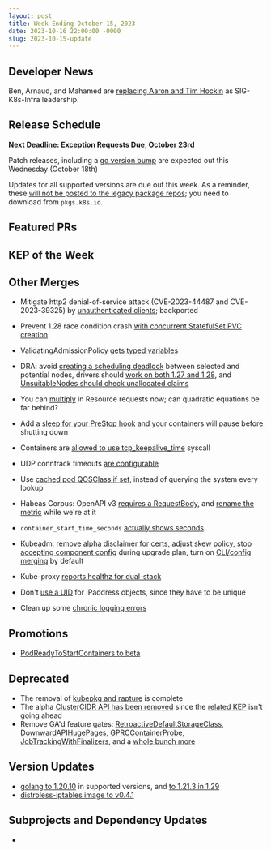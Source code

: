 ```yaml
---
layout: post
title: Week Ending October 15, 2023
date: 2023-10-16 22:00:00 -0000
slug: 2023-10-15-update
---
```


## Developer News

Ben, Arnaud, and Mahamed are [replacing Aaron and Tim Hockin](https://groups.google.com/a/kubernetes.io/g/dev/c/dsYRIgG1Bk4) as SIG-K8s-Infra leadership.

## Release Schedule

**Next Deadline: Exception Requests Due, October 23rd**

Patch releases, including a [go version bump](https://github.com/kubernetes/release/issues/3294) are expected out this Wednesday (October 18th)

Updates for all supported versions are due out this week. As a reminder, these [will not be posted to the legacy package repos](https://groups.google.com/a/kubernetes.io/g/dev/c/NlgI9zcQJBA); you need to download from `pkgs.k8s.io`.


## Featured PRs


## KEP of the Week



## Other Merges

* Mitigate http2 denial-of-service attack (CVE-2023-44487 and CVE-2023-39325) by [unauthenticated clients](https://github.com/kubernetes/kubernetes/pull/121120); backported

* Prevent 1.28 race condition crash [with concurrent StatefulSet PVC creation](https://github.com/kubernetes/kubernetes/pull/121142)
* ValidatingAdmissionPolicy [gets typed variables](https://github.com/kubernetes/kubernetes/pull/121001)
* DRA: avoid [creating a scheduling deadlock](https://github.com/kubernetes/kubernetes/pull/120871) between selected and potential nodes, drivers should [work on both 1.27 and 1.28](https://github.com/kubernetes/kubernetes/pull/120868), and [UnsuitableNodes should check unallocated claims](https://github.com/kubernetes/kubernetes/pull/120338)
* You can [multiply](https://github.com/kubernetes/kubernetes/pull/117411) in Resource requests now; can quadratic equations be far behind?
* Add a [sleep for your PreStop hook](https://github.com/kubernetes/kubernetes/pull/119026) and your containers will pause before shutting down
* Containers are [allowed to use tcp_keepalive_time](https://github.com/kubernetes/kubernetes/pull/118846) syscall
* UDP conntrack timeouts [are configurable](https://github.com/kubernetes/kubernetes/pull/120808)
* Use [cached pod QOSClass if set](https://github.com/kubernetes/kubernetes/pull/119665), instead of querying the system every lookup
* Habeas Corpus: OpenAPI v3 [requires a RequestBody](https://github.com/kubernetes/kubernetes/pull/120735), and [rename the metric](https://github.com/kubernetes/kubernetes/pull/120503) while we're at it
* `container_start_time_seconds` [actually shows seconds](https://github.com/kubernetes/kubernetes/pull/120518)
* Kubeadm: [remove alpha disclaimer for certs](https://github.com/kubernetes/kubernetes/pull/121172), [adjust skew policy](https://github.com/kubernetes/kubernetes/pull/120825), [stop accepting component config](https://github.com/kubernetes/kubernetes/pull/120788) during upgrade plan, turn on [CLI/config merging](https://github.com/kubernetes/kubernetes/pull/119946) by default
* Kube-proxy [reports healthz for dual-stack](https://github.com/kubernetes/kubernetes/pull/118146)
* Don't [use a UID](https://github.com/kubernetes/kubernetes/pull/121106) for IPaddress objects, since they have to be unique
* Clean up some [chronic logging errors](https://github.com/kubernetes/kubernetes/pull/121249)

## Promotions

* [PodReadyToStartContainers to beta](https://github.com/kubernetes/kubernetes/pull/119659)

## Deprecated

* The removal of [kubepkg and rapture](https://github.com/kubernetes/release/issues/3265) is complete
* The alpha [ClusterCIDR API has been removed](https://github.com/kubernetes/kubernetes/pull/121229) since the [related KEP](https://github.com/kubernetes/enhancements/tree/master/keps/sig-network/2593-multiple-cluster-cidrs) isn't going ahead
* Remove GA'd feature gates: [RetroactiveDefaultStorageClass](https://github.com/kubernetes/kubernetes/pull/120861), [DownwardAPIHugePages](https://github.com/kubernetes/kubernetes/pull/120249), [GPRCContainerProbe](https://github.com/kubernetes/kubernetes/pull/120248), [JobTrackingWithFinalizers](https://github.com/kubernetes/kubernetes/pull/119100), and a [whole bunch more](https://github.com/kubernetes/kubernetes/pull/120192)


## Version Updates

* [golang to 1.20.10](https://github.com/kubernetes/kubernetes/pull/121153) in supported versions, and [to 1.21.3 in 1.29](https://github.com/kubernetes/kubernetes/pull/121149)
* [distroless-iptables image to v0.4.1](https://github.com/kubernetes/kubernetes/pull/121216)

## Subprojects and Dependency Updates

*
